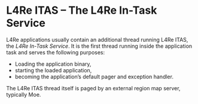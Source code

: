 # L4Re ITAS – The L4Re In-Task Service

L4Re applications usually contain an additional thread running L4Re ITAS, the
*L4Re In-Task Service*. It is the first thread running inside the application
task and serves the following purposes:

- Loading the application binary,
- starting the loaded application,
- becoming the application’s default pager and exception handler.

The L4Re ITAS thread itself is paged by an external region map server, typically
Moe.
